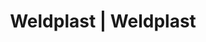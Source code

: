 ---
Link: "file:/Users/vinayakpatel/Downloads/www.weldplast.cz/eshop_products_compare/add/eshop-products-variant248"
product_name: "null"
product_id: "null"
title: "Weldplast | Weldplast"
product_desc: ""
product_specs: ""
product_downloads: ""
href: ""
accessories: ""
similar_products: ""
---